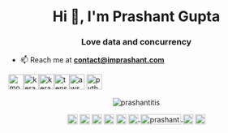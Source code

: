 <h1 align="center">Hi 👋, I'm Prashant Gupta</h1>
<h3 align="center">Love data and concurrency</h3>

- 📫 Reach me at **contact@imprashant.com**


<p align="left">  <img src=https://icongr.am/devicon/mongodb-original.svg?size=35&color=fbff00 alt=mongo width="30" height="30"/><img src=https://icongr.am/simple/keras.svg?size=35&color=e31616&colored=false alt=keras width="30" height="30"/><img src=https://icongr.am/simple/pytorch.svg?size=35&color=fb8e8e&colored=false alt=keras width="30" height="30"/><img src=https://icongr.am/simple/tensorflow.svg?size=35&color=ffa500&colored=false alt=tensorflow width="30" height="30"/><img src=https://icongr.am/devicon/amazonwebservices-original.svg?size=35&color=fbff00 alt=aws width="30" height="30"/>  <img src=https://icongr.am/devicon/python-original.svg?size=35&color=fbff00 alt=python width="30" height="30"/> </p><p align="center"> <img src=https://github-readme-stats.vercel.app/api?username=prashantitis&show_icons=true alt=prashantitis /> </p>

<p align="center">
<a href=https://dev.to/prashantitis target="blank"><img align="center" src=https://cdn.jsdelivr.net/npm/simple-icons@3.0.1/icons/dev-dot-to.svg alt="prashantitis" height="20" width="20" /></a>
<a href=https://twitter.com/prashantitis target="blank"><img align="center" src=https://cdn.jsdelivr.net/npm/simple-icons@3.0.1/icons/twitter.svg alt="prashantitis" height="20" width="20" /></a>
<a href=https://linkedin.com/in/prashantitis target="blank"><img align="center" src=https://cdn.jsdelivr.net/npm/simple-icons@3.0.1/icons/linkedin.svg alt="prashantitis" height="20" width="20" /></a>
<a href=https://stackoverflow.com/prashantitis target="blank"><img align="center" src=https://cdn.jsdelivr.net/npm/simple-icons@3.0.1/icons/stackoverflow.svg alt="prashantitis" height="20" width="20" /></a>
<a href=https://kaggle.com/prashantitis target="blank"><img align="center" src=https://cdn.jsdelivr.net/npm/simple-icons@3.0.1/icons/kaggle.svg alt="prashantitis" height="20" width="20" /></a>
<a href=http://arxiv.org/a/gupta_p_1 target="blank"><img align="center" src=https://cdn.jsdelivr.net/npm/simple-icons@3.0.1/icons/arxiv.svg alt="prashantitis" height="20" width="20" />
<a href=https://madewithml.com/@prashantitis/ target="blank"><img align="center" src=https://img.shields.io/static/v1?label=&message=MadewithML&color=black alt="prashantitis" height="20" width="80" />  
<a href=https://fb.com/prashantitis target="blank"><img align="center" src=https://cdn.jsdelivr.net/npm/simple-icons@3.0.1/icons/facebook.svg alt="prashantitis" height="20" width="20" /></a>
<a href=https://instagram.com/prashantitis target="blank"><img align="center" src=https://cdn.jsdelivr.net/npm/simple-icons@3.0.1/icons/instagram.svg alt="prashantitis" height="20" width="20" />
  
  
  </a>
</p>
